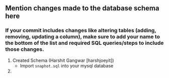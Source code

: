## Mention changes made to the database schema here 
### If your commit includes changes like altering tables (adding, removing, updating a column), make sure to add your name to the bottom of the list and required SQL queries/steps to include those changes.

1. Created Schema (Harshit Gangwar [harshjoeyit])
    - Import `snaphot.sql` into your mysql database
2. 
